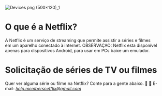 ![Devices png (500×120)_1](https://github.com/user-attachments/assets/771336df-7e13-49b8-8f1c-2a2285257eed)
# O que é a Netflix?
A Netflix é um serviço de streaming que permite assistir a séries e filmes em um aparelho conectado à internet. 
OBSERVAÇAO: Netflix esta disponível apenas para dispositivos Android, para usar em PCs baixe um emulador.

# Solicitação de séries de TV ou filmes
Quer ver alguma série ou filme na Netflix? Conte para a gente abaixo. 🎁
📩 E-mail: *help.membersnetflix@gmail.com*
